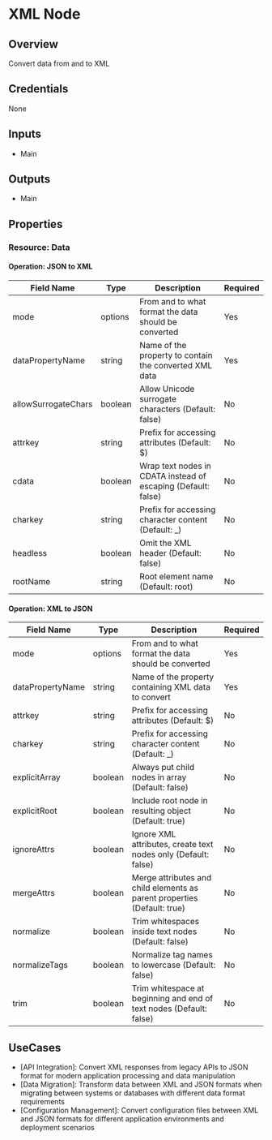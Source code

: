 # XML Node

## Overview

Convert data from and to XML

## Credentials

None

## Inputs

- Main

## Outputs

- Main

## Properties

### Resource: Data

#### Operation: JSON to XML

| Field Name | Type | Description | Required |
|---|---|---|---|
| mode | options | From and to what format the data should be converted | Yes |
| dataPropertyName | string | Name of the property to contain the converted XML data | Yes |
| allowSurrogateChars | boolean | Allow Unicode surrogate characters (Default: false) | No |
| attrkey | string | Prefix for accessing attributes (Default: $) | No |
| cdata | boolean | Wrap text nodes in CDATA instead of escaping (Default: false) | No |
| charkey | string | Prefix for accessing character content (Default: _) | No |
| headless | boolean | Omit the XML header (Default: false) | No |
| rootName | string | Root element name (Default: root) | No |

#### Operation: XML to JSON

| Field Name | Type | Description | Required |
|---|---|---|---|
| mode | options | From and to what format the data should be converted | Yes |
| dataPropertyName | string | Name of the property containing XML data to convert | Yes |
| attrkey | string | Prefix for accessing attributes (Default: $) | No |
| charkey | string | Prefix for accessing character content (Default: _) | No |
| explicitArray | boolean | Always put child nodes in array (Default: false) | No |
| explicitRoot | boolean | Include root node in resulting object (Default: true) | No |
| ignoreAttrs | boolean | Ignore XML attributes, create text nodes only (Default: false) | No |
| mergeAttrs | boolean | Merge attributes and child elements as parent properties (Default: true) | No |
| normalize | boolean | Trim whitespaces inside text nodes (Default: false) | No |
| normalizeTags | boolean | Normalize tag names to lowercase (Default: false) | No |
| trim | boolean | Trim whitespace at beginning and end of text nodes (Default: false) | No |

## UseCases

- [API Integration]: Convert XML responses from legacy APIs to JSON format for modern application processing and data manipulation
- [Data Migration]: Transform data between XML and JSON formats when migrating between systems or databases with different data format requirements
- [Configuration Management]: Convert configuration files between XML and JSON formats for different application environments and deployment scenarios

